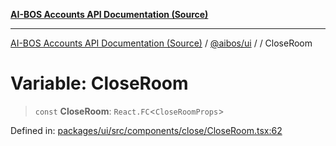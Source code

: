 [**AI-BOS Accounts API Documentation (Source)**](../../../README.md)

***

[AI-BOS Accounts API Documentation (Source)](../../../README.md) / [@aibos/ui](../README.md) / [](../README.md) / CloseRoom

# Variable: CloseRoom

> `const` **CloseRoom**: `React.FC`\<`CloseRoomProps`\>

Defined in: [packages/ui/src/components/close/CloseRoom.tsx:62](https://github.com/pohlai88/accounts/blob/48103fb36d28b2b9bfb33472b6de2f719773cde9/packages/ui/src/components/close/CloseRoom.tsx#L62)
